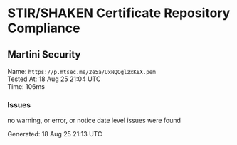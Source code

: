 # STIR/SHAKEN Certificate Repository Compliance

## Martini Security

Name: `https://p.mtsec.me/2e5a/UxNQOglzxK8X.pem`\
Tested At: 18 Aug 25 21:04 UTC\
Time: 106ms

### Issues

no warning, or error, or notice date level issues were found

Generated: 18 Aug 25 21:13 UTC